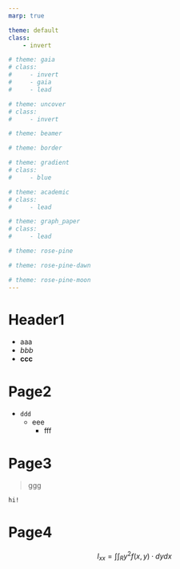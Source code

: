 ```yaml
---
marp: true

theme: default
class: 
    - invert

# theme: gaia
# class:
#     - invert
#     - gaia
#     - lead

# theme: uncover
# class:
#     - invert

# theme: beamer

# theme: border

# theme: gradient
# class:
#     - blue

# theme: academic
# class:
#     - lead

# theme: graph_paper
# class:
#     - lead

# theme: rose-pine

# theme: rose-pine-dawn

# theme: rose-pine-moon
---
```


<!-- headingDivider: 1 -->
<!-- size: 16:9 -->
<!-- paginate: true -->
<!-- math: katex -->

# Header1

- aaa
- *bbb*
- **ccc**

# Page2

- `ddd`
  - eee
    - fff

# Page3
>
> ggg

```md
hi!
```

# Page4

$$I_{xx}=\int\int_Ry^2f(x,y)\cdot{}dydx$$
